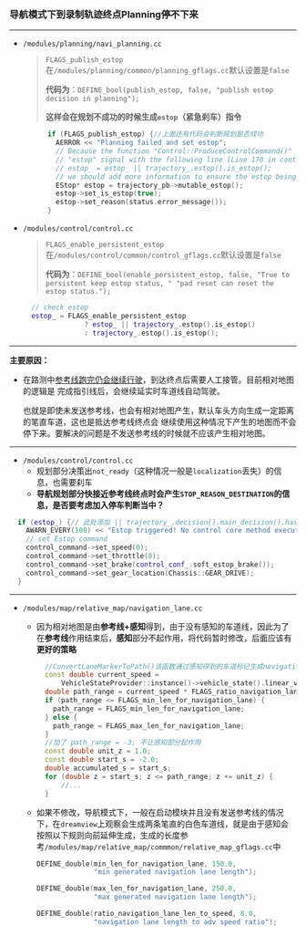 ### 导航模式下到录制轨迹终点Planning停不下来

***

* `/modules/planning/navi_planning.cc`

  >`FLAGS_publish_estop`在`/modules/planning/common/planning_gflags.cc`默认设置是`false`
  >
  >**代码为**：`DEFINE_bool(publish_estop, false, "publish estop decision in planning");`
  >
  >**这样会在规划不成功的时候生成`estop`（紧急刹车）指令**


  ```c++
        if (FLAGS_publish_estop) {//上面还有代码会判断规划是否成功
          AERROR << "Planning failed and set estop";
          // Because the function "Control::ProduceControlCommand()" checks the
          // "estop" signal with the following line (Line 170 in control.cc):
          // estop_ = estop_ || trajectory_.estop().is_estop();
          // we should add more information to ensure the estop being triggered.
          EStop* estop = trajectory_pb->mutable_estop();
          estop->set_is_estop(true);
          estop->set_reason(status.error_message());
        }
  ```

* `/modules/control/control.cc`

  >`FLAGS_enable_persistent_estop`在`/modules/control/common/control_gflags.cc`默认设置是`false`
  >
  >**代码为**：`DEFINE_bool(enable_persistent_estop, false, "True to persistent keep estop status, " "pad reset can reset the estop status.");`


  ```c++
    // check estop
    estop_ = FLAGS_enable_persistent_estop
                 ? estop_ || trajectory_.estop().is_estop()
                 : trajectory_.estop().is_estop();
  ```

***

**主要原因：**

* 在路测中[参考线跑完仍会继续行驶](https://github.com/ApolloAuto/apollo/issues/5805)，到达终点后需要人工接管。目前相对地图的逻辑是 完成指引线后，会继续延实时车道线自动驾驶。

  也就是即使未发送参考线，也会有相对地图产生，默认车头方向生成一定距离的笔直车道，这也是抵达参考线终点会
  继续使用这种情况下产生的地图而不会停下来。要解决的问题是不发送参考线的时候就不应该产生相对地图。

***

* `/modules/control/control.cc`
  * 规划部分决策出`not_ready`（这种情况一般是`localization`丢失）的信息，也需要刹车
  * **导航规划部分快接近参考线终点时会产生`STOP_REASON_DESTINATION`的信息，是否要考虑加入停车判断当中？**


```c++
  if (estop_) {// 此处添加 || trajectory_.decision().main_decision().has_not_ready()
    AWARN_EVERY(100) << "Estop triggered! No control core method executed!";
    // set Estop command
    control_command->set_speed(0);
    control_command->set_throttle(0);
    control_command->set_brake(control_conf_.soft_estop_brake());
    control_command->set_gear_location(Chassis::GEAR_DRIVE);
  }
```

***

* `/modules/map/relative_map/navigation_lane.cc`

  * 因为相对地图是由**参考线+感知**得到，由于没有感知的车道线，因此为了在**参考线**作用结束后，**感知**部分不起作用，将代码暂时修改，后面应该有**更好的策略**

    ```c++
      //ConvertLaneMarkerToPath()该函数通过感知得到的车道标记生成navigation path
      const double current_speed =
          VehicleStateProvider::instance()->vehicle_state().linear_velocity();
      double path_range = current_speed * FLAGS_ratio_navigation_lane_len_to_speed;
      if (path_range <= FLAGS_min_len_for_navigation_lane) {
        path_range = FLAGS_min_len_for_navigation_lane;
      } else {
        path_range = FLAGS_max_len_for_navigation_lane;
      }
      //加了 path_range = -3; 不让感知部分起作用
      const double unit_z = 1.0;
      const double start_s = -2.0;
      double accumulated_s = start_s;
      for (double z = start_s; z <= path_range; z += unit_z) {
          //...
      }
    ```

    

  * 如果不修改，导航模式下，一般在启动模块并且没有发送参考线的情况下，在`dreamview`上观察会生成两条笔直的白色车道线，就是由于感知会按照以下规则向前延伸生成，生成的长度参考`/modules/map/relative_map/commmon/relative_map_gflags.cc`中

    ```c++
    DEFINE_double(min_len_for_navigation_lane, 150.0,
                  "min generated navigation lane length");
    
    DEFINE_double(max_len_for_navigation_lane, 250.0,
                  "max generated navigation lane length");
    
    DEFINE_double(ratio_navigation_lane_len_to_speed, 8.0,
                  "navigation lane length to adv speed ratio");
    ```

    